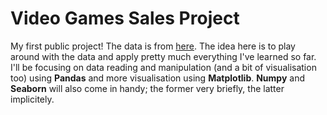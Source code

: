 # Video Games Sales Project
My first public project! The data is from [here](https://www.kaggle.com/gregorut/videogamesales). The idea here is to play around with the data and apply pretty much everything I've learned so far. I'll be focusing on data reading and manipulation (and a bit of visualisation too) using **Pandas** and more visualisation using **Matplotlib**. **Numpy** and **Seaborn** will also come in handy; the former very briefly, the latter implicitely.
